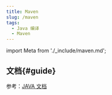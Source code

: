 ```yaml
---
title: Maven
slug: /maven
tags:
  - Java 编译
  - Maven
---
```


import Meta from './_include/maven.md';

<Meta name="meta" />

## 文档{#guide}

参考：[JAVA 文档](./java)
